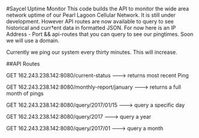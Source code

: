 #Saycel Uptime Monitor
This code builds the API to monitor the wide area network uptime of our Pearl Lagoon Cellular Network.  It is still under development.  However API routes are now available to query to see historical and curr†ent data in formatted JSON.  For now here is an IP Address - Port && api-routes that you can query to see our pingtimes. Soon we will use a domain. 

Currently we ping our system every thirty minutes.  This will increase. 

##API Routes

GET 162.243.238.142:8080/current-status ---> returns most recent Ping  

GET 162.243.238.142:8080/monthly-report/january ---> returns a full month of pings  

GET 162.243.238.142:8080/query/2017/01/15  ---> query a specific day  

GET 162.243.238.142:8080/query/2017 ---> query a year  

GET 162.243.238.142:8080/query/2017/01 ---> query a month  


